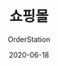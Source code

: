 ---
title: 쇼핑몰
subtitle: OrderStation
layout: default
modal-id: 1
date: 2020-06-18
img: order.PNG
thumbnail: order.PNG
alt: OrderStation
project-date: 
client: https://www.orderstation.co.kr
category: Web Development
description: <h4>홈페이지 전반적인 오류 수정 및 기능 개선 등의 업무 진행</h4>- 알림톡 및 엑셀 다운로드 기능 추가로 관리자 업무 기능을 개선함<br>- sql을 사용하여 엑셀로 작업하던 총무팀의 일일매출 관련 업무를 간소화 시킴<br>- 주문페이지, 장바구니 등의 화면 UI개선 작업 및 기획서 작성 <br>- google analytics 와 url builder를 활용하여 매주 방문자 보고서를 작성 <br>- 업체 관리 및 일정관리<br><br><h4>사용한 언어</h4>html<br>php<br>javascript<br>css<br>sql<br><br><br>

---